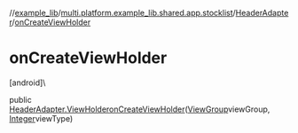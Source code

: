 //[example_lib](../../../index.md)/[multi.platform.example_lib.shared.app.stocklist](../index.md)/[HeaderAdapter](index.md)/[onCreateViewHolder](on-create-view-holder.md)

# onCreateViewHolder

[android]\

public [HeaderAdapter.ViewHolder](-view-holder/index.md)[onCreateViewHolder](on-create-view-holder.md)([ViewGroup](https://developer.android.com/reference/kotlin/android/view/ViewGroup.html)viewGroup, [Integer](https://developer.android.com/reference/kotlin/java/lang/Integer.html)viewType)
